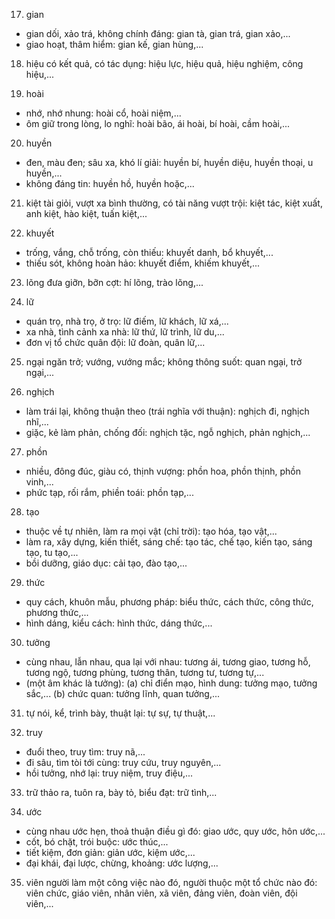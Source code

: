 17. gian
- gian dối, xảo trá, không chính đáng: gian tà, gian trá, gian xảo,...
- giao hoạt, thâm hiểm: gian kế, gian hùng,...

18. hiệu
có kết quả, có tác dụng: hiệu lực, hiệu quả, hiệu nghiệm, công hiệu,...

19. hoài
- nhớ, nhớ nhung: hoài cổ, hoài niệm,...
- ôm giữ trong lòng, lo nghĩ: hoài bão, ái hoài, bí hoài, cầm hoài,...

20. huyền
- đen, màu đen; sâu xa, khó lí giải: huyền bí, huyền diệu, huyền thoại, u huyền,...
- không đáng tin: huyền hồ, huyền hoặc,...

21. kiệt
tài giỏi, vượt xa bình thường, có tài năng vượt trội: kiệt tác, kiệt xuất, anh kiệt, hào kiệt, tuấn kiệt,...

22. khuyết
- trống, vắng, chỗ trống, còn thiếu: khuyết danh, bổ khuyết,...
- thiếu sót, không hoàn hảo: khuyết điểm, khiếm khuyết,...

23. lõng
đưa giỡn, bỡn cợt: hí lõng, trào lõng,...

24. lữ
- quán trọ, nhà trọ, ở trọ: lữ điếm, lữ khách, lữ xá,...
- xa nhà, tình cảnh xa nhà: lữ thứ, lữ trình, lữ du,...
- đơn vị tổ chức quân đội: lữ đoàn, quân lữ,...

25. ngại
ngăn trở; vướng, vướng mắc; không thông suốt: quan ngại, trở ngại,...

26. nghịch
- làm trái lại, không thuận theo (trái nghĩa với thuận): nghịch đi, nghịch nhĩ,...
- giặc, kẻ làm phản, chống đối: nghịch tặc, ngỗ nghịch, phản nghịch,...

27. phồn
- nhiều, đông đúc, giàu có, thịnh vượng: phồn hoa, phồn thịnh, phồn vinh,...
- phức tạp, rối rắm, phiền toái: phồn tạp,...

28. tạo
- thuộc về tự nhiên, làm ra mọi vật (chỉ trời): tạo hóa, tạo vật,...
- làm ra, xây dựng, kiến thiết, sáng chế: tạo tác, chế tạo, kiến tạo, sáng tạo, tu tạo,...
- bồi dưỡng, giáo dục: cải tạo, đào tạo,...

29. thức
- quy cách, khuôn mẫu, phương pháp: biểu thức, cách thức, công thức, phương thức,...
- hình dáng, kiểu cách: hình thức, dáng thức,...

30. tưởng
- cùng nhau, lẫn nhau, qua lại với nhau: tương ái, tương giao, tương hỗ, tương ngộ, tương phùng, tương thân, tương tư, tương tự,...
- (một âm khác là tưởng): (a) chỉ điển mạo, hình dung: tưởng mạo, tưởng sắc,...
                           (b) chức quan: tưởng lĩnh, quan tưởng,...

31. tự
nói, kể, trình bày, thuật lại: tự sự, tự thuật,...

32. truy
- đuổi theo, truy tìm: truy nã,...
- đi sâu, tìm tòi tới cùng: truy cứu, truy nguyên,...
- hồi tưởng, nhớ lại: truy niệm, truy điệu,...

33. trữ
thảo ra, tuôn ra, bày tỏ, biểu đạt: trữ tình,...

34. ước
- cùng nhau ước hẹn, thoả thuận điều gì đó: giao ước, quy ước, hôn ước,...
- cốt, bó chặt, trói buộc: ước thúc,...
- tiết kiệm, đơn giản: giản ước, kiệm ước,...
- đại khái, đại lược, chừng, khoảng: ước lượng,...

35. viên
người làm một công việc nào đó, người thuộc một tổ chức nào đó: viên chức, giáo viên, nhân viên, xã viên, đảng viên, đoàn viên, đội viên,...